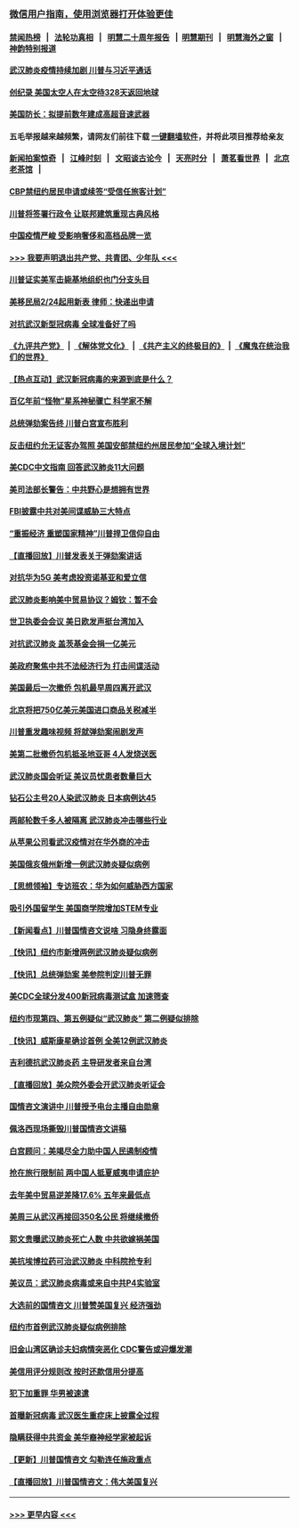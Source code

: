 ### [微信用户指南，使用浏览器打开体验更佳](https://github.com/gfw-breaker/banned-news1/blob/master/indexes/wechat-guide.md?t=0)
#### [禁闻热榜](热点新闻.md?t=0)  &nbsp;&nbsp;|&nbsp;&nbsp; [法轮功真相](https://github.com/gfw-breaker/truth/blob/master/README.md?t=0) &nbsp;&nbsp;|&nbsp;&nbsp; [明慧二十周年报告](https://github.com/gfw-breaker/mh-reports/blob/master/README.md?t=0) &nbsp;&nbsp;|&nbsp;&nbsp;[明慧期刊](https://github.com/gfw-breaker/mh-qikan) &nbsp;&nbsp;|&nbsp;&nbsp; [明慧海外之窗](https://github.com/gfw-breaker/mh-news/blob/master/README.md?t=0) &nbsp;&nbsp;|&nbsp;&nbsp; [神韵特别报道](https://github.com/gfw-breaker/mh-news/blob/master/shenyun.md?t=0)
#### [武汉肺炎疫情持续加剧 川普与习近平通话](../pages/nsc412/n11851613.md?t=02072102) 
#### [创纪录 美国太空人在太空待328天返回地球](../pages/nsc412/n11851266.md?t=02072102) 
#### [美国防长：拟提前数年建成高超音速武器](../pages/nsc412/n11850959.md?t=02072102) 
#### 五毛举报越来越频繁，请网友们前往下载 [一键翻墙软件](https://github.com/gfw-breaker/ssr-accounts)，并将此项目推荐给亲友
#### [新闻拍案惊奇](https://github.com/gfw-breaker/banned-news1/blob/master/pages/link4.md) &nbsp;&nbsp;|&nbsp;&nbsp; [江峰时刻](https://github.com/gfw-breaker/banned-news1/blob/master/pages/link4.md) &nbsp;&nbsp;|&nbsp;&nbsp; [文昭谈古论今](https://github.com/gfw-breaker/banned-news1/blob/master/pages/link4.md) &nbsp;&nbsp;|&nbsp;&nbsp; [天亮时分](https://github.com/gfw-breaker/banned-news1/blob/master/pages/link4.md) &nbsp;&nbsp;|&nbsp;&nbsp; [萧茗看世界](https://github.com/gfw-breaker/banned-news1/blob/master/pages/link4.md) &nbsp;&nbsp;|&nbsp;&nbsp; [北京老茶馆](https://github.com/gfw-breaker/banned-news1/blob/master/pages/link4.md) &nbsp;&nbsp;|&nbsp;&nbsp; 
#### [CBP禁纽约居民申请或续签“受信任旅客计划”](../pages/nsc412/n11850857.md?t=02072102) 
#### [川普将签署行政令 让联邦建筑重现古典风格](../pages/nsc412/n11850654.md?t=02072102) 
#### [中国疫情严峻 受影响奢侈和高档品牌一览](../pages/nsc412/n11850319.md?t=02072102) 
#### [>>> 我要声明退出共产党、共青团、少年队 <<<](https://github.com/begood0513/goodnews/blob/master/quit/letter.md) 
#### [川普证实美军击毙基地组织也门分支头目](../pages/nsc412/n11850383.md?t=02072102) 
#### [美移民局2/24起用新表 律师：快递出申请](../pages/nsc412/n11848220.md?t=02072102) 
#### [对抗武汉新型冠病毒 全球准备好了吗](../pages/nsc412/n11850142.md?t=02072102) 
#### [《九评共产党》](https://github.com/begood0513/9ping.md/blob/master/README.md) &nbsp;|&nbsp; [《解体党文化》](../../../../jtdwh.md/blob/master/README.md)  &nbsp;|&nbsp; [《共产主义的终极目的》](../../../../gczydzjmd.md/blob/master/README.md) &nbsp;|&nbsp; [《魔鬼在统治我们的世界》](../../../../mgztzwmdsj.md/blob/master/README.md) 
#### [【热点互动】武汉新冠病毒的来源到底是什么？](../pages/nsc412/n11849749.md?t=02072102) 
#### [百亿年前“怪物”星系神秘骤亡 科学家不解](../pages/nsc412/n11849863.md?t=02072102) 
#### [总统弹劾案告终 川普白宫宣布胜利](../pages/nsc412/n11849985.md?t=02072102) 
#### [反击纽约允无证客办驾照  美国安部禁纽约州居民参加“全球入境计划”](../pages/nsc412/n11849828.md?t=02072102) 
#### [美CDC中文指南 回答武汉肺炎11大问题](../pages/nsc412/n11849703.md?t=02072102) 
#### [美司法部长警告：中共野心是想拥有世界](../pages/nsc412/n11849769.md?t=02072102) 
#### [FBI披露中共对美间谍威胁三大特点](../pages/nsc412/n11849700.md?t=02072102) 
#### [“重振经济 重塑国家精神”川普捍卫信仰自由](../pages/nsc412/n11849641.md?t=02072102) 
#### [【直播回放】川普发表关于弹劾案讲话](../pages/nsc412/n11849472.md?t=02072102) 
#### [对抗华为5G 美考虑投资诺基亚和爱立信](../pages/nsc412/n11849510.md?t=02072102) 
#### [武汉肺炎影响美中贸易协议？姆钦：暂不会](../pages/nsc412/n11849497.md?t=02072102) 
#### [世卫执委会会议 美日欧发声挺台湾加入](../pages/nsc412/n11849433.md?t=02072102) 
#### [对抗武汉肺炎 盖茨基金会捐一亿美元](../pages/nsc412/n11848953.md?t=02072102) 
#### [美政府聚焦中共不法经济行为 打击间谍活动](../pages/nsc412/n11849322.md?t=02072102) 
#### [美国最后一次撤侨 包机最早周四离开武汉](../pages/nsc412/n11849395.md?t=02072102) 
#### [北京将把750亿美元美国进口商品关税减半](../pages/nsc412/n11848896.md?t=02072102) 
#### [川普重发趣味视频 将就弹劾案闹剧发声](../pages/nsc412/n11848715.md?t=02072102) 
#### [美第二批撤侨包机抵圣地亚哥 4人发烧送医](../pages/nsc412/n11847923.md?t=02072102) 
#### [武汉肺炎国会听证 美议员忧患者数量巨大](../pages/nsc412/n11844851.md?t=02072102) 
#### [钻石公主号20人染武汉肺炎 日本病例达45](../pages/nsc412/n11847823.md?t=02072102) 
#### [两邮轮数千多人被隔离 武汉肺炎冲击哪些行业](../pages/nsc412/n11847456.md?t=02072102) 
#### [从苹果公司看武汉疫情对在华外商的冲击](../pages/nsc412/n11847586.md?t=02072102) 
#### [美国俄亥俄州新增一例武汉肺炎疑似病例](../pages/nsc412/n11847714.md?t=02072102) 
#### [【思想领袖】专访班农：华为如何威胁西方国家](../pages/nsc412/n11847306.md?t=02072102) 
#### [吸引外国留学生 美国商学院增加STEM专业](../pages/nsc412/n11847417.md?t=02072102) 
#### [【新闻看点】川普国情咨文说啥 习隐身终露面](../pages/nsc412/n11847016.md?t=02072102) 
#### [【快讯】纽约市新增两例武汉肺炎疑似病例](../pages/nsc412/n11847250.md?t=02072102) 
#### [【快讯】总统弹劾案 美参院判定川普无罪](../pages/nsc412/n11847316.md?t=02072102) 
#### [美CDC全球分发400新冠病毒测试盒 加速筛查](../pages/nsc412/n11847260.md?t=02072102) 
#### [纽约市现第四、第五例疑似“武汉肺炎”   第二例疑似排除](../pages/nsc412/n11847332.md?t=02072102) 
#### [【快讯】威斯康星确诊首例 全美12例武汉肺炎](../pages/nsc412/n11847162.md?t=02072102) 
#### [吉利德抗武汉肺炎药 主导研发者来自台湾](../pages/nsc412/n11847064.md?t=02072102) 
#### [【直播回放】美众院外委会开武汉肺炎听证会](../pages/nsc412/n11846727.md?t=02072102) 
#### [国情咨文演讲中 川普授予电台主播自由勋章](../pages/nsc412/n11846815.md?t=02072102) 
#### [佩洛西现场撕毁川普国情咨文讲稿](../pages/nsc412/n11846724.md?t=02072102) 
#### [白宫顾问：美竭尽全力助中国人民遏制疫情](../pages/nsc412/n11846756.md?t=02072102) 
#### [抢在旅行限制前 两中国人抵夏威夷申请庇护](../pages/nsc412/n11846866.md?t=02072102) 
#### [去年美中贸易逆差降17.6% 五年来最低点](../pages/nsc412/n11846755.md?t=02072102) 
#### [美周三从武汉再接回350名公民 将继续撤侨](../pages/nsc412/n11846705.md?t=02072102) 
#### [郭文贵曝武汉肺炎死亡人数 中共欲嫁祸美国](../pages/nsc412/n11846240.md?t=02072102) 
#### [美抗埃博拉药可治武汉肺炎 中科院抢专利](../pages/nsc412/n11846409.md?t=02072102) 
#### [美议员：武汉肺炎病毒或来自中共P4实验室](../pages/nsc412/n11846043.md?t=02072102) 
#### [大选前的国情咨文 川普赞美国复兴 经济强劲](../pages/nsc412/n11845526.md?t=02072102) 
#### [纽约市首例武汉肺炎疑似病例排除](../pages/nsc412/n11844989.md?t=02072102) 
#### [旧金山湾区确诊夫妇病情突恶化 CDC警告或迎爆发潮](../pages/nsc412/n11845730.md?t=02072102) 
#### [美信用评分规则改  按时还款信用分提高](../pages/nsc412/n11845488.md?t=02072102) 
#### [犯下加重罪 华男被速遣](../pages/nsc412/n11845476.md?t=02072102) 
#### [首曝新冠病毒 武汉医生重症床上披露全过程](../pages/nsc412/n11845150.md?t=02072102) 
#### [隐瞒获得中共资金 美华裔神经学家被起诉](../pages/nsc412/n11844879.md?t=02072102) 
#### [【更新】川普国情咨文 勾勒连任施政重点](../pages/nsc412/n11845223.md?t=02072102) 
#### [【直播回放】川普国情咨文：伟大美国复兴](../pages/nsc412/n11842079.md?t=02072102) 

----
#### [ >>> 更早内容 <<< ](../indexes/nsc412-earlier.md)
